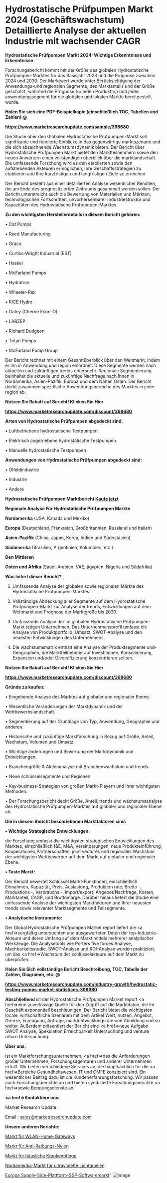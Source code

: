 # Hydrostatische Prüfpumpen Markt 2024 (Geschäftswachstum) Detaillierte Analyse der aktuellen Industrie mit wachsender CAGR

<strong>Hydrostatische Prüfpumpen Markt 2024: Wichtige Erkenntnisse und Erkenntnisse</strong>

Forschungsbericht kommt mit der Größe des globalen Hydrostatische Prüfpumpen-Marktes für das Basisjahr 2023 und die Prognose zwischen 2024 und 2030. Der Marktwert wurde unter Berücksichtigung der Anwendungs-und regionalen Segmente, des Marktanteils und der Größe geschätzt, während die Prognose für jeden Produkttyp und jedes anwendungssegment für die globalen und lokalen Märkte bereitgestellt wurde.



<strong>Holen Sie sich eine PDF-Beispielkopie (einschließlich TOC, Tabellen und Zahlen) @
</strong>

<strong><a href=https://www.marketresearchupdate.com/sample/398680>

<strong>https://www.marketresearchupdate.com/sample/398680</u></font></a></strong></strong>

Die Studie über den Globalen Hydrostatische Prüfpumpen-Markt soll signifikante und fundierte Einblicke in das gegenwärtige marktszenario und die sich abzeichnende Wachstumsdynamik bieten. Der Bericht über Hydrostatische Prüfpumpen Markt bietet den Marktteilnehmern sowie den neuen Anwärtern einen vollständigen überblick über die marktlandschaft. Die umfassende Forschung wird es den etablierten sowie den aufstrebenden Akteuren ermöglichen, Ihre Geschäftsstrategien zu etablieren und Ihre kurzfristigen und langfristigen Ziele zu erreichen.

Der Bericht besteht aus einer detaillierten Analyse wesentlicher Renditen, die am Ende des prognostizierten Zeitraums gesammelt werden sollen. Der Bericht unterstreicht auch die Bewertung von Materialien und Märkten, technologischen Fortschritten, unvorhersehbarer Industriestruktur und Kapazitäten des Hydrostatische Prüfpumpen-Marktes.



<strong>Zu den wichtigsten Herstellerdetails in diesem Bericht gehören:</strong>

• Cat Pumps

• Reed Manufacturing

• Graco

• Curtiss-Wright Industrial (EST)

• Haskel

• McFarland Pumps

• Hydratron

• Wheeler-Rex 

• RICE Hydro

• Oatey (Cherne Econ-O)

• LARZEP

• Richard Dudgeon

• Tritan Pumps 

• McFarland Pump Group

Der Bericht rechnet mit einem Gesamtüberblick über den Weltmarkt, indem er ihn in Anwendung und region einordnet. Diese Segmente werden nach aktuellen und zukünftigen trends untersucht. Regionale Segmentierung beinhaltet die aktuelle und zukünftige Nachfrage nach Ihnen in Nordamerika, Asien-Pazifik, Europa und dem Nahen Osten. Der Bericht deckt zusammen spezifische Anwendungsbereiche des Marktes in jeder region ab.



<strong>Nutzen Sie Rabatt auf Bericht! Klicken Sie Hier
</strong>

<strong><a href=https://www.marketresearchupdate.com/discount/398680>https://www.marketresearchupdate.com/discount/398680</b></u></font></strong></a>



<strong>Arten von Hydrostatische Prüfpumpen abgedeckt sind:</strong>

• Luftbetriebene hydrostatische Testpumpen.

• Elektrisch angetriebene hydrostatische Testpumpen.

• Manuelle hydrostatische Testpumpen



<strong>Anwendungen von Hydrostatische Prüfpumpen abgedeckt sind:</strong>

• Ölfeldindustrie

• Industrie

• Andere



<strong>Hydrostatische Prüfpumpen Marktbericht <a href=https://www.marketresearchupdate.com/buynow/398680>Kaufe jetzt</a></strong>



<strong>Regionale Analyse Für Hydrostatische Prüfpumpen Märkte</strong>



<strong>Nordamerika</strong> (USA, Kanada und Mexiko)



<strong>Europa</strong> (Deutschland, Frankreich, Großbritannien, Russland und Italien)



<strong>Asien-Pazifik</strong> (China, Japan, Korea, Indien und Südostasien)



<strong>Südamerika</strong> (Brasilien, Argentinien, Kolumbien, etc.)



<strong>Den Mittleren</strong> 

<strong>Osten und Afrika</strong> (Saudi-Arabien, VAE, ägypten, Nigeria und Südafrika)



<strong>Was liefert dieser Bericht?</strong>

1. Umfassende Analyse der globalen sowie regionalen Märkte des Hydrostatische Prüfpumpen-Marktes.

2. Vollständige Abdeckung aller Segmente auf dem Hydrostatische Prüfpumpen-Markt zur Analyse der trends, Entwicklungen auf dem Weltmarkt und Prognose der Marktgröße bis 2030.

3. Umfassende Analyse der im globalen Hydrostatische Prüfpumpen-Markt tätigen Unternehmen. Das Unternehmensprofil umfasst die Analyse von Produktportfolio, Umsatz, SWOT-Analyse und den neuesten Entwicklungen des Unternehmens.

4. Die wachstumsmatrix enthält eine Analyse der Produktsegmente und-Geographien, die Marktteilnehmer auf Investitionen, Konsolidierung, Expansion und/oder Diversifizierung konzentrieren sollten.



<strong>Nutzen Sie Rabatt auf Bericht! Klicken Sie Hier
</strong>

<strong><a href=https://www.marketresearchupdate.com/discount/398680>https://www.marketresearchupdate.com/discount/398680</b></u></font></strong></a>



<strong>Gründe zu kaufen:</strong>

• Eingehende Analyse des Marktes auf globaler und regionaler Ebene.

• Wesentliche Veränderungen der Marktdynamik und der Wettbewerbslandschaft.

• Segmentierung auf der Grundlage von Typ, Anwendung, Geographie und anderen.

• Historische und zukünftige Marktforschung in Bezug auf Größe, Anteil, Wachstum, Volumen und Umsatz.

• Wichtige änderungen und Bewertung der Marktdynamik und Entwicklungen.

• Branchengröße &amp; Aktienanalyse mit Branchenwachstum und trends.

• Neue schlüsselsegmente und Regionen

• Key-business-Strategien von großen Markt-Playern und Ihrer wichtigsten Methoden.

• Der Forschungsbericht deckt Größe, Anteil, trends und wachstumsanalyse des Hydrostatische Prüfpumpen-Marktes auf globaler und regionaler Ebene ab.



<strong>Die in diesem Bericht beschriebenen Marktfaktoren sind:</strong>



<strong>• Wichtige Strategische Entwicklungen:</strong>

die Forschung umfasst die wichtigsten strategischen Entwicklungen des Marktes, einschließlich f&amp;E, M&amp;A, Vereinbarungen, neue Produkteinführung, Kooperationen,Partnerschaften, joint ventures und regionales Wachstum der wichtigsten Wettbewerber auf dem Markt auf globaler und regionaler Ebene.



<strong>• Taste Markt:</strong>

Der Bericht bewertet Schlüssel Markt-Funktionen, einschließlich Einnahmen, Kapazität, Preis, Auslastung, Produktion rate, Brutto -, Produktions -, Verbrauchs -, import/export, Angebot/Nachfrage, Kosten, Marktanteil, CAGR, und Bruttomarge. Darüber hinaus liefert die Studie eine umfassende Analyse der wichtigsten Marktfaktoren und Ihrer neuesten trends sowie relevanter Marktsegmente und Teilsegmente.



<strong>• Analytische Instrumente:</strong>

Der Global Hydrostatische Prüfpumpen Market report liefert die <a href=>sorgf</a>ältig untersuchten und ausgewerteten Daten der top-Industrie-Akteure und deren Umfang auf dem Markt mittels mehrerer analytischer Werkzeuge. Die Analysetools wie Porters five forces Analyse, Machbarkeitsstudie, SWOT-Analyse und ROI-Analyse wurden praktiziert, um das <a href=>Wachstum</a> der schlüsselakteure auf dem Markt zu überprüfen.



<strong>Holen Sie Sich vollständige Bericht Beschreibung, TOC, Tabelle der Zahlen, Diagramm, etc. @ </strong>

<strong><a href=https://www.marketresearchupdate.com/industry-growth/hydrostatic-testing-pumps-market-statistices-398680>https://www.marketresearchupdate.com/industry-growth/hydrostatic-testing-pumps-market-statistices-398680</a></font></strong>



<strong>Abschließend</strong> ist der Hydrostatische Prüfpumpen Market report <a href=>eine</a> zuverlässige Quelle für den Zugriff auf die Marktdaten, die Ihr Geschäft exponentiell beschleunigen. Der Bericht bietet die wichtigsten locale, wirtschaftliche Szenarien mit dem Artikel Wert, nutzen, Angebot, Grenze, Erzeugung, Anfrage, marktentwicklungsrate und Abbildung und so weiter. Außerdem präsentiert der Bericht eine <a href=>neue</a> Aufgabe SWOT Analyse, Spekulation Erreichbarkeit Untersuchung und venture return Untersuchung.



<strong>Über uns:</strong>

 ist ein Marktforschungsunternehmen, <a href=>das</a> die Anforderungen großer Unternehmen, Forschungsagenturen und anderer Unternehmen erfüllt. Wir bieten verschiedene Services an, die hauptsächlich für die <a href=>Bereiche</a> Gesundheitswesen, IT und CMFE konzipiert sind. Ein wesentlicher Beitrag dazu ist die Kundenerfahrungsforschung. Wir passen auch Forschungsberichte an und bieten syndizierte Forschungsberichte <a href=>sowie</a> Beratungsdienste an.



<strong><a href=>Kontaktiere uns:</a></strong>

Market Research Update

Email : sales@marketresearchupdate.com



<strong>Unsere anderen Berichte:</strong>

<a href=https://www.linkedin.com/pulse/wifi-home-gateway-market-has-huge-growth-industry>Markt für WLAN-Home-Gateways</a>

<a href=https://www.linkedin.com/pulse/anti-friction-nylon-market-report-2023-top-company>Markt für Anti-Reibungs-Nylon</a>

<a href=https://www.linkedin.com/pulse/home-health-care-market-outlooks-2023-size>Markt für häusliche Krankenpflege</a>

<a href=https://www.linkedin.com/pulse/north-america-ultraviolet-light-sources-market-2023-continues>Nordamerika-Markt für ultraviolette Lichtquellen</a>

<a href=https://www.linkedin.com/pulse/europe-supply-side-platform-ssp-software-market>Europa Supply-Side-Plattform-SSP-Softwaremarkt</a>"
![image](https://github.com/RushikeshRI/news24analysis/assets/164026548/b9219291-887a-48b6-9e8b-f1473b0cbc9d)
